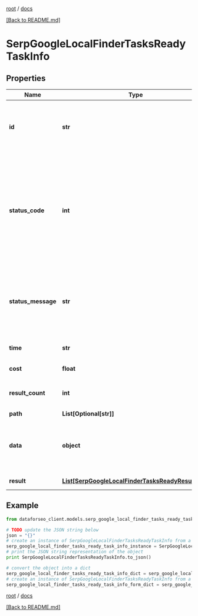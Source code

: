[root](./../ "root") / [docs](./ "docs")

[[Back to README.md]](./../README.md "[Back to README.md]")

# SerpGoogleLocalFinderTasksReadyTaskInfo

## Properties

Name | Type | Description | Notes
------------ | ------------- | ------------- | -------------
**id** | **str** | task identifier unique task identifier in our system in the UUID format | [optional]
**status_code** | **int** | status code of the task generated by DataForSEO, can be within the following range: 10000-60000 you can find the full list of the response codes here | [optional]
**status_message** | **str** | informational message of the task you can find the full list of general informational messages here | [optional]
**time** | **str** | execution time, seconds | [optional]
**cost** | **float** | total tasks cost, USD | [optional]
**result_count** | **int** | number of elements in the result array | [optional]
**path** | **List[Optional[str]]** | URL path | [optional]
**data** | **object** | contains the same parameters that you specified in the POST request | [optional]
**result** | [**List[SerpGoogleLocalFinderTasksReadyResultInfo]**](SerpGoogleLocalFinderTasksReadyResultInfo.md) | array of results | [optional]

## Example

```python
from dataforseo_client.models.serp_google_local_finder_tasks_ready_task_info import SerpGoogleLocalFinderTasksReadyTaskInfo

# TODO update the JSON string below
json = "{}"
# create an instance of SerpGoogleLocalFinderTasksReadyTaskInfo from a JSON string
serp_google_local_finder_tasks_ready_task_info_instance = SerpGoogleLocalFinderTasksReadyTaskInfo.from_json(json)
# print the JSON string representation of the object
print SerpGoogleLocalFinderTasksReadyTaskInfo.to_json()

# convert the object into a dict
serp_google_local_finder_tasks_ready_task_info_dict = serp_google_local_finder_tasks_ready_task_info_instance.to_dict()
# create an instance of SerpGoogleLocalFinderTasksReadyTaskInfo from a dict
serp_google_local_finder_tasks_ready_task_info_form_dict = serp_google_local_finder_tasks_ready_task_info.from_dict(serp_google_local_finder_tasks_ready_task_info_dict)
```

  

[root](./../ "root") / [docs](./ "docs")

[[Back to README.md]](./../README.md "[Back to README.md]")